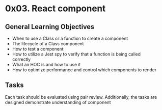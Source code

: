 # 0x03. React component

## General Learning Objectives

* When to use a Class or a function to create a component
* The lifecycle of a Class component
* How to test a component
* How to utilize a Jest spy to verify that a function is being called correctly
* What an HOC is and how to use it
* How to optimize performance and control which components to render

## Tasks

Each task should be evaluated using pair review. Additionally, the tasks are designed demonstrate understanding of component
